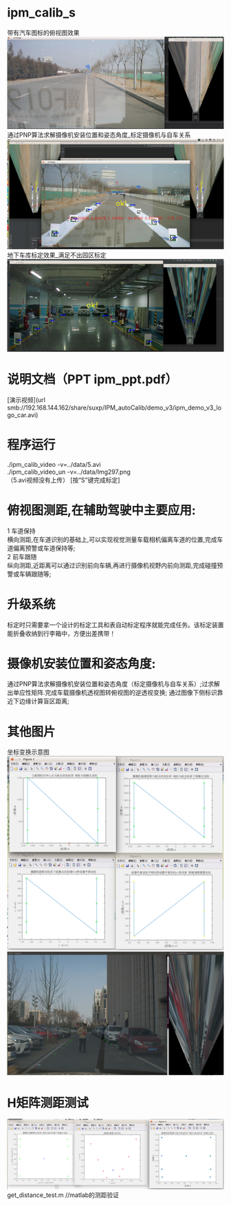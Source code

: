# ipm_calib_s
带有汽车图标的俯视图效果  
![带有汽车图标的俯视图效果](https://github.com/xiaopengsu/ipm_calib/blob/master/theory_image/IPM_logo.png) 
通过PNP算法求解摄像机安装位置和姿态角度_标定摄像机与自车关系  
![通过PNP算法求解摄像机安装位置和姿态角度_标定摄像机与自车关系](https://github.com/xiaopengsu/ipm_calib/blob/master/theory_image/IPM.png)  
地下车库标定效果_满足不出园区标定  
![地下车库标定效果_满足不出园区标定](https://github.com/xiaopengsu/ipm_calib/blob/master/theory_image/2019-11-13%2016-06-53%E5%B1%8F%E5%B9%95%E6%88%AA%E5%9B%BE.png)  

# 说明文档（PPT  ipm_ppt.pdf）
[](https://github.com/xiaopengsu/ipm_calib/blob/master/ipm_ppt.pdf)  

[演示视频](url smb://192.168.144.162/share/suxp/IPM_autoCalib/demo_v3/ipm_demo_v3_logo_car.avi)


# 程序运行  
./ipm_calib_video -v=../data/5.avi  
./ipm_calib_video_un -v=../data/Img297.png  
（5.avi视频没有上传）
[按“S”键完成标定]

# 俯视图测距,在辅助驾驶中主要应用:  
1 车道保持  
横向测距,在车道识别的基础上,可以实现视觉测量车载相机偏离车道的位置,完成车道偏离预警或车道保持等;  
2 前车跟随   
纵向测距,近距离可以通过识别前向车辆,再进行摄像机视野内前向测距,完成碰撞预警或车辆跟随等;  

# 升级系统  
标定时只需要拿一个设计的标定工具和表自动标定程序就能完成任务。该标定装置能折叠收纳到行李箱中，方便出差携带！  
# 摄像机安装位置和姿态角度:  
通过PNP算法求解摄像机安装位置和姿态角度（标定摄像机与自车关系）;过求解出单应性矩阵.完成车载摄像机透视图转俯视图的逆透视变换; 通过图像下侧标识靠近下边缘计算盲区距离;  

# 其他图片  
坐标变换示意图  
![坐标变换示意图](https://github.com/xiaopengsu/ipm_calib/blob/master/theory_image/IPM_s.png)  
![园区内部标定](https://github.com/xiaopengsu/ipm_calib/blob/master/theory_image/bird_view_long.png)


# H矩阵测距测试
![H矩阵测距测试效果](https://github.com/xiaopengsu/ipm_calib/blob/master/bird_view_dist.png)
get_distance_test.m //matlab的测距验证
